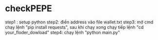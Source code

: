 # checkPEPE
step1 : setup python
step2: điền address vào file wallet.txt
step3: mở cmd chạy lệnh "pip install requests", sau khi chạy xong chạy tiếp lệnh  "cd your_floder_dowload"
step4: chạy lệnh "python main.py"
